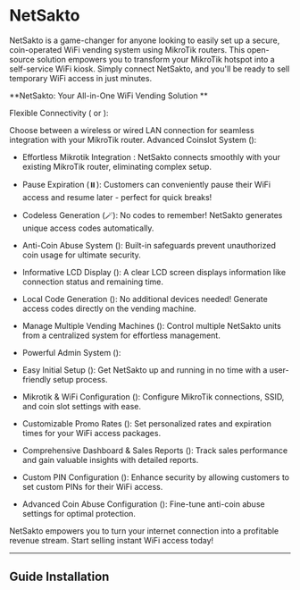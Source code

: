 # NetSakto
NetSakto is a game-changer for anyone looking to easily set up a secure, coin-operated WiFi vending system using MikroTik routers. This open-source solution empowers you to transform your MikroTik hotspot into a self-service WiFi kiosk. Simply connect NetSakto, and you'll be ready to sell temporary WiFi access in just minutes.

**NetSakto: Your All-in-One WiFi Vending Solution **

Flexible Connectivity ( or ):

Choose between a wireless or wired LAN connection for seamless integration with your MikroTik router.
Advanced Coinslot System ():

- Effortless Mikrotik Integration : NetSakto connects smoothly with your existing MikroTik router, eliminating complex setup.
- Pause Expiration (⏸️): Customers can conveniently pause their WiFi access and resume later - perfect for quick breaks!
- Codeless Generation (🪄): No codes to remember! NetSakto generates unique access codes automatically.
- Anti-Coin Abuse System (): Built-in safeguards prevent unauthorized coin usage for ultimate security.
- Informative LCD Display (): A clear LCD screen displays information like connection status and remaining time.
- Local Code Generation (): No additional devices needed! Generate access codes directly on the vending machine.
- Manage Multiple Vending Machines (): Control multiple NetSakto units from a centralized system for effortless management.
- Powerful Admin System ():

- Easy Initial Setup (): Get NetSakto up and running in no time with a user-friendly setup process.
- Mikrotik & WiFi Configuration (): Configure MikroTik connections, SSID, and coin slot settings with ease.
- Customizable Promo Rates (️): Set personalized rates and expiration times for your WiFi access packages.
- Comprehensive Dashboard & Sales Reports (): Track sales performance and gain valuable insights with detailed reports.
- Custom PIN Configuration (): Enhance security by allowing customers to set custom PINs for their WiFi access.
- Advanced Coin Abuse Configuration (️): Fine-tune anti-coin abuse settings for optimal protection.

NetSakto empowers you to turn your internet connection into a profitable revenue stream. Start selling instant WiFi access today!

---
Guide Installation
---